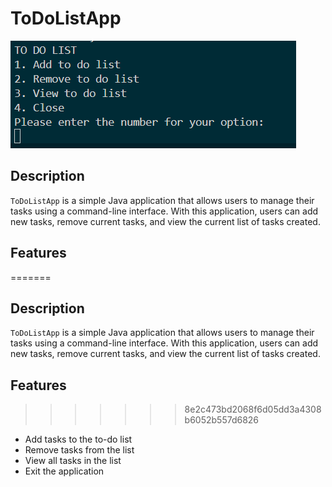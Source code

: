 # ToDoListApp
![CLI Screenshot](image/tdl_cli.png)
## Description

`ToDoListApp` is a simple Java application that allows users to manage their tasks using a command-line interface. With this application, users can add new tasks, remove current tasks, and view the current list of tasks created.

## Features

=======

## Description

`ToDoListApp` is a simple Java application that allows users to manage their tasks using a command-line interface. With this application, users can add new tasks, remove current tasks, and view the current list of tasks created.

## Features

>>>>>>> 8e2c473bd2068f6d05dd3a4308b6052b557d6826
- Add tasks to the to-do list
- Remove tasks from the list
- View all tasks in the list
- Exit the application
